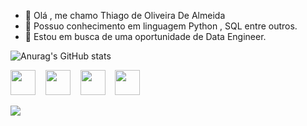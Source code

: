 - 👋 Olá , me chamo Thiago de Oliveira De Almeida
- 🌱 Possuo conhecimento em linguagem Python , SQL entre outros.
- 💞️ Estou em busca de uma oportunidade  de Data Engineer.


![Anurag's GitHub stats](https://github-readme-stats.vercel.app/api?username=thiagolivalm&show_icons=true&theme=tokyonight)

<img src="https://cdn.jsdelivr.net/gh/devicons/devicon/icons/python/python-original.svg" width="40" height="40"/> &nbsp;&nbsp;  <img src="https://cdn.jsdelivr.net/gh/devicons/devicon/icons/mysql/mysql-original.svg" width="40" height="40" /> &nbsp;&nbsp; <img src="https://cdn.jsdelivr.net/gh/devicons/devicon/icons/mongodb/mongodb-plain-wordmark.svg" width="40" height="40" /> &nbsp;&nbsp; <img src="https://cdn.jsdelivr.net/gh/devicons/devicon/icons/git/git-original.svg" width="40" height="40" /> <div> <a href="https://www.linkedin.com/in/thiago-oliveira-05744639" target="_blank"><img src="https://img.shields.io/badge/-LinkedIn-%230077B5?style=for-the-badge&logo=linkedin&logoColor=white" target="_blank"></a>
